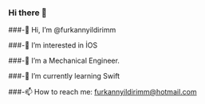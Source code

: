 ### Hi there 👋
###-👋 Hi, I’m @furkannyildirimm

###-👀 I’m interested in İOS

###-🔭 I’m a Mechanical Engineer.

###-🌱 I’m currently learning Swift

###-📫 How to reach me: furkannyildirimm@hotmail.com

<!--
**furkannyildirimm/furkannyildirimm** is a ✨ _special_ ✨ repository because its `README.md` (this file) appears on your GitHub profile.

Here are some ideas to get you started:


###-👋 Hi, I’m @furkannyildirimm

###-👀 I’m interested in İOS

###-🔭 I’m a Mechanical Engineer.

###-🌱 I’m currently learning Swift

###-📫 How to reach me: furkannyildirimm@hotmail.com
-->
